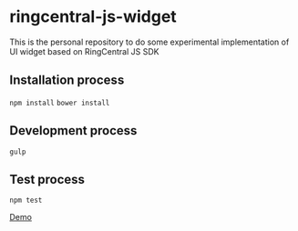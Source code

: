 # ringcentral-js-widget
This is the personal repository to do some experimental implementation of UI widget based on RingCentral JS SDK

## Installation process
`npm install`
`bower install`
## Development process
`gulp`
## Test process
`npm test`

[Demo](http://lingforcc.github.io/ringcentral-js-widget/demo/fancy.html)

